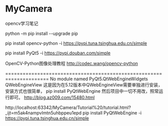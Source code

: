 # MyCamera

opencv学习笔记

python -m pip install --upgrade pip

pip install opencv-python -i https://pypi.tuna.tsinghua.edu.cn/simple

pip install PyQt5 -i https://pypi.douban.com/simple

OpenCV-Python图像处理教程 http://codec.wang/opencv-python

=====================================================================
No module named PyQt5.QtWebEngineWidgets QWebEngineView
这是因为在5.12版本中QWebEngineView需要单独进行安装，安装方式也很简单，
pip install PyQtWebEngine 然后项目中一切不用改，照常运行即可。
http://blog.az009.com/15480.html

http://localhost:63342/MyCamera/Tutorial%20/tutorial.html?_ijt=m5ak4nampvlmtn5uhbppeu1epd
pip install PyQtWebEngine -i https://pypi.tuna.tsinghua.edu.cn/simple